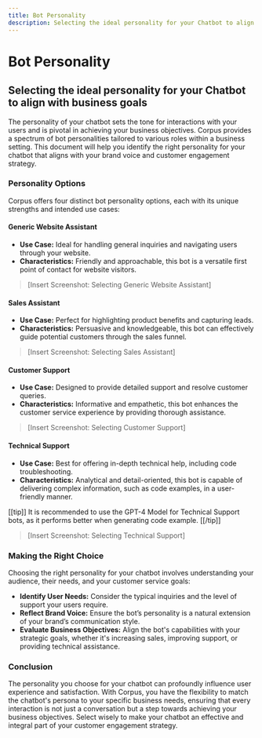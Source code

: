 ```yaml
---
title: Bot Personality
description: Selecting the ideal personality for your Chatbot to align with business goals
---
```


# Bot Personality
## Selecting the ideal personality for your Chatbot to align with business goals

The personality of your chatbot sets the tone for interactions with your users and is pivotal in achieving your business objectives. Corpus provides a spectrum of bot personalities tailored to various roles within a business setting. This document will help you identify the right personality for your chatbot that aligns with your brand voice and customer engagement strategy.

### Personality Options

Corpus offers four distinct bot personality options, each with its unique strengths and intended use cases:

#### Generic Website Assistant

- **Use Case:** Ideal for handling general inquiries and navigating users through your website.
- **Characteristics:** Friendly and approachable, this bot is a versatile first point of contact for website visitors.
  
> [Insert Screenshot: Selecting Generic Website Assistant]

#### Sales Assistant

- **Use Case:** Perfect for highlighting product benefits and capturing leads.
- **Characteristics:** Persuasive and knowledgeable, this bot can effectively guide potential customers through the sales funnel.
  
> [Insert Screenshot: Selecting Sales Assistant]

#### Customer Support

- **Use Case:** Designed to provide detailed support and resolve customer queries.
- **Characteristics:** Informative and empathetic, this bot enhances the customer service experience by providing thorough assistance.
  
> [Insert Screenshot: Selecting Customer Support]

#### Technical Support

- **Use Case:** Best for offering in-depth technical help, including code troubleshooting.
- **Characteristics:** Analytical and detail-oriented, this bot is capable of delivering complex information, such as code examples, in a user-friendly manner.

[[tip]]
It is recommended to use the GPT-4 Model for Technical Support bots, as it performs better when generating code example.
[[/tip]]

> [Insert Screenshot: Selecting Technical Support]

### Making the Right Choice

Choosing the right personality for your chatbot involves understanding your audience, their needs, and your customer service goals:

- **Identify User Needs:** Consider the typical inquiries and the level of support your users require.
- **Reflect Brand Voice:** Ensure the bot’s personality is a natural extension of your brand’s communication style.
- **Evaluate Business Objectives:** Align the bot's capabilities with your strategic goals, whether it's increasing sales, improving support, or providing technical assistance.

### Conclusion

The personality you choose for your chatbot can profoundly influence user experience and satisfaction. With Corpus, you have the flexibility to match the chatbot's persona to your specific business needs, ensuring that every interaction is not just a conversation but a step towards achieving your business objectives. Select wisely to make your chatbot an effective and integral part of your customer engagement strategy.
